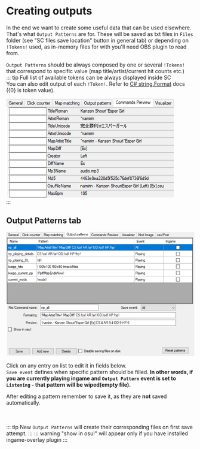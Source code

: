 # Creating outputs

In the end we want to create some useful data that can be used elsewhere. That's what `Output Patterns` are for. These will be saved as txt files in `Files` folder (see "SC files save location" button in general tab) or depending on `!Tokens!` used, as in-memory files for with you'll need OBS plugin to read from.    

`Output Patterns` should be always composed by one or several `!Tokens!` that correspond to specific value (map title/artist/current hit counts etc.)  
::: tip Full list of available tokens can be always displayed inside SC   
You can also edit output of each `!Token!`. Refer to [C# string.Format][stringFormatDocs] docs ({0} is token value).
<!--TODO?: Maybe replace image below to show example string.format usage instead of just linking docs  -->

![Tokens example][ExampleTokens]  
:::

## Output Patterns tab
![Output patterns tab][OutputPatterns]  

Click on any entry on list to edit it in fields below.  
`Save event` defines when specific pattern should be filled. **In other words, if you are currently playing ingame and `Output Pattern` event is set to `Listening` - that pattern will be wiped(empty file).**  

After editing a pattern remember to save it, as they are **not** saved automatically.  
&nbsp;    
&nbsp;    

::: tip
New `Output Patterns` will create their corresponding files on first save attempt.
:::
::: warning 
"show in osu!" will appear only if you have installed ingame-overlay plugin
:::

[ExampleTokens]: <./img/ExampleTokens.png>
[OutputPatterns]: <./img/OutputPatterns.png>
[stringFormatDocs]: <https://docs.microsoft.com/en-us/dotnet/standard/base-types/standard-numeric-format-strings>
